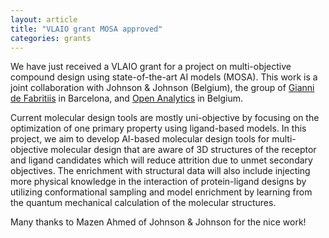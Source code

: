 ```yaml
---
layout: article
title: "VLAIO grant MOSA approved"
categories: grants
---
```


We have just received a VLAIO grant for a project on multi-objective compound design using state-of-the-art AI models (MOSA). This work is a joint collaboration with Johnson & Johnson (Belgium), the group of <a href="http://grib.imim.es/about-us/gianni-fabritiis/" target="_blank">Gianni de Fabritiis</a> in Barcelona, and <a href="https://www.openanalytics.eu" target="_blank">Open Analytics</a> in Belgium.

Current molecular design tools are mostly uni-objective by focusing on the optimization of one primary property using ligand-based models. In this project, we aim to develop AI-based molecular design tools for multi-objective molecular design that are aware of 3D structures of the receptor and ligand candidates which will reduce attrition due to unmet secondary objectives. The enrichment with structural data will also include injecting more physical knowledge in the interaction of protein-ligand designs by utilizing conformational sampling and model enrichment by learning from the quantum mechanical calculation of the molecular structures.

Many thanks to Mazen Ahmed of Johnson & Johnson for the nice work!
